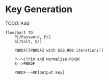 # Key Generation

TODO: Add

```mermaid
flowchart TD
    P[/Password, P/]
    S[/Salt, S/]

    PBKDF[[PBKDF2 with 650,000 iterations]]

    P-->|Trim and Normalize|PBKDF
    S-->PBKDF

    PBKDF-->OK[Output Key]
```

